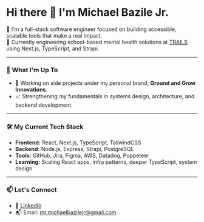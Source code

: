 # Hi there 👋 I'm Michael Bazile Jr.

🚀 I'm a full-stack software engineer focused on building accessible, scalable tools that make a real impact.  
🧠 Currently engineering school-based mental health solutions at [TRAILS](https://trailstowellness.org) using Next.js, TypeScript, and Strapi.

---

### 🌟 What I'm Up To
- 🔨 Working on side projects under my personal brand, **Ground and Grow Innovations**.
- 📈 Strengthening my fundamentals in systems design, architecture, and backend development.

---

### 🛠️ My Current Tech Stack
- **Frontend:** React, Next.js, TypeScript, TailwindCSS  
- **Backend:** Node.js, Express, Strapi, PostgreSQL  
- **Tools:** GitHub, Jira, Figma, AWS, Datadog, Puppeteer  
- **Learning:** Scaling React apps, infra patterns, deeper TypeScript, system design

---

### 📫 Let's Connect
- 🔗 [LinkedIn](https://www.linkedin.com/in/michael-bazile)
- 📬 Email: mr.michaelbazilejr@gmail.com
<!--
**michaelbazile/michaelbazile** is a ✨ _special_ ✨ repository because its `README.md` (this file) appears on your GitHub profile.

Here are some ideas to get you started:


-->
